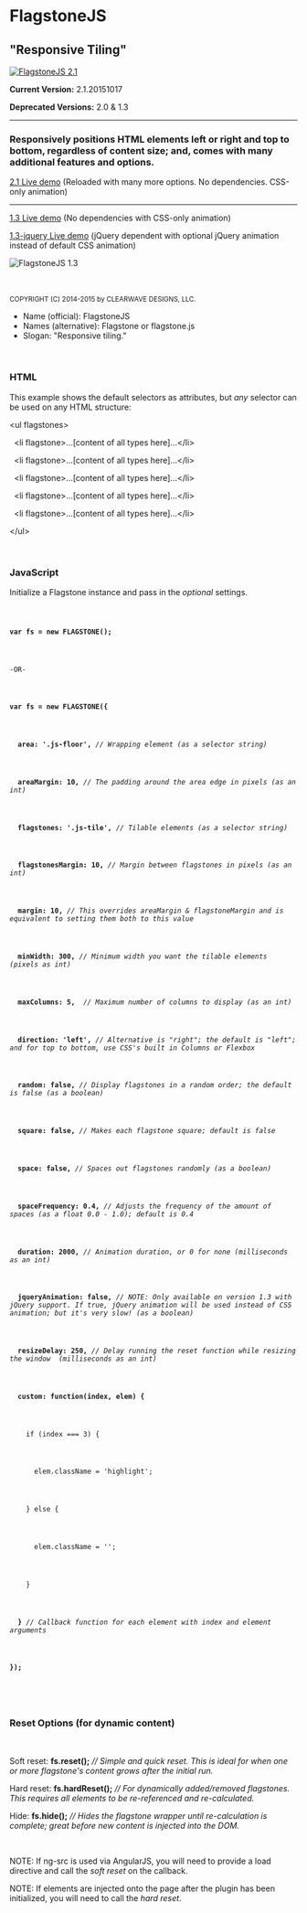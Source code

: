 <h1>FlagstoneJS</h1>
<h2>"Responsive Tiling"</h2>
<a href="http://codepen.io/clearwavedesigns/full/vNWpGM" target="_blank">
  <img src="http://cdn.clearwavedesigns.com/flagstonejs-2.1.jpg" alt="FlagstoneJS 2.1"/>
</a>
<br/>
<p><strong>Current Version:</strong> 2.1.20151017</p>
<p><strong>Deprecated Versions:</strong> 2.0 &#38; 1.3</p>
<hr/>
<h3>Responsively positions HTML elements left or right and top to bottom, regardless of content size; and, comes with many additional features and options.</h3>
<p><a href="http://codepen.io/clearwavedesigns/full/vNWpGM" target="_blank">2.1 Live demo</a> (Reloaded with many more options. No dependencies. CSS-only animation)</p>
<hr/>
<p><a href="http://codepen.io/clearwavedesigns/full/QbVLgQ" target="_blank">1.3 Live demo</a> (No dependencies with CSS-only animation)</p>
<p><a href="http://codepen.io/clearwavedesigns/full/gbOrvR" target="_blank">1.3-jquery Live demo</a> (jQuery dependent with optional jQuery animation instead of default CSS animation)</p>
<img src="http://cdn.clearwavedesigns.com/flagstonejs-1.3.jpg" alt="FlagstoneJS 1.3"/>
<br/>
<br/>
<br/>

<small>COPYRIGHT (C) 2014-2015 by CLEARWAVE DESIGNS, LLC.</small>

<ul>
  <li>Name (official): FlagstoneJS</li>
  <li>Names (alternative): Flagstone or flagstone.js</li>
  <li>Slogan: "Responsive tiling."</li>
</ul>
<br/>
<article>
  <h3>HTML</h3>
  <p>This example shows the default selectors as attributes, but <em>any</em> selector can be used on any HTML structure:</p>
  <p>&lt;ul flagstones&gt;</p>
    <p>&#160;&#160;&lt;li flagstone&gt;...[content of all types here]...&lt;/li&gt;</p>
    <p>&#160;&#160;&lt;li flagstone&gt;...[content of all types here]...&lt;/li&gt;</p>
    <p>&#160;&#160;&lt;li flagstone&gt;...[content of all types here]...&lt;/li&gt;</p>
    <p>&#160;&#160;&lt;li flagstone&gt;...[content of all types here]...&lt;/li&gt;</p>
    <p>&#160;&#160;&lt;li flagstone&gt;...[content of all types here]...&lt;/li&gt;</p>
  <p>&lt;/ul&gt;</p>
</article>
<br/>
<article>
  <h3>JavaScript</h3>
  <p>Initialize a Flagstone instance and pass in the <em>optional</em> settings.</p>
  <code>
   <p><strong>var fs = new FLAGSTONE();</strong></p>
   <p>-OR-</p>
    <p><strong>var fs = new FLAGSTONE({</strong></p>
      <p><strong>&#160;&#160;area: '.js-floor',</strong> <em>// Wrapping element (as a selector string)</em></p>
      <p><strong>&#160;&#160;areaMargin: 10,</strong> <em>// The padding around the area edge in pixels (as an int)</em></p>
      <p><strong>&#160;&#160;flagstones: '.js-tile',</strong> <em>// Tilable elements (as a selector string)</em></p>
      <p><strong>&#160;&#160;flagstonesMargin: 10,</strong> <em>// Margin between flagstones in pixels (as an int)</em></p>
      <p><strong>&#160;&#160;margin: 10,</strong> <em>// This overrides areaMargin & flagstoneMargin and is equivalent to setting them both to this value</em></p>
      <p><strong>&#160;&#160;minWidth: 300,</strong> <em>// Minimum width you want the tilable elements (pixels as int)</em></p>
      <p><strong>&#160;&#160;maxColumns: 5,</strong> <em> // Maximum number of columns to display (as an int)</em></p>
      <p><strong>&#160;&#160;direction: 'left',</strong> <em>// Alternative is "right"; the default is "left"; and for top to bottom, use CSS's built in Columns or Flexbox</em></p>
      <p><strong>&#160;&#160;random: false,</strong> <em>// Display flagstones in a random order; the default is false (as a boolean)</em></p>
      <p><strong>&#160;&#160;square: false,</strong> <em>// Makes each flagstone square; default is false</em></p>
      <p><strong>&#160;&#160;space: false,</strong> <em>// Spaces out flagstones randomly (as a boolean)</em></p>
      <p><strong>&#160;&#160;spaceFrequency: 0.4,</strong> <em>// Adjusts the frequency of the amount of spaces (as a float 0.0 - 1.0); default is 0.4</em></p>
      <p><strong>&#160;&#160;duration: 2000,</strong> <em>// Animation duration, or 0 for none (milliseconds as an int)</em></p>
      <p><strong>&#160;&#160;jqueryAnimation: false,</strong> <em>// NOTE: Only available on version 1.3 with jQuery support. If true, jQuery animation will be used instead of CSS animation; but it's very slow! (as a boolean)</em></p>
      <p><strong>&#160;&#160;resizeDelay: 250,</strong> <em>// Delay running the reset function while resizing the window  (milliseconds as an int)</em></p>
      <p><strong>&#160;&#160;custom: function(index, elem) {</strong></p>
      <p>&#160;&#160;&#160;&#160;if (index === 3) {</p>
      <p>&#160;&#160;&#160;&#160;&#160;&#160;elem.className = 'highlight';</p>
      <p>&#160;&#160;&#160;&#160;} else {</p>
      <p>&#160;&#160;&#160;&#160;&#160;&#160;elem.className = '';</p>
      <p>&#160;&#160;&#160;&#160;}</p>
      <p>&#160;&#160;<strong>}</strong> <em>// Callback function for each element with index and element arguments</em></p>
    <p><strong>});</strong></p>
  </code>
</article>
<br/>
<article>
  <h3>Reset Options (for dynamic content)</h3>
  <br/>
  <p>Soft reset: <strong>fs.reset();</strong> <em>// Simple and quick reset. This is ideal for when one or more flagstone's content grows after the initial run.</em></p>
  <p>Hard reset: <strong>fs.hardReset();</strong> <em>// For dynamically added/removed flagstones. This requires all elements to be re-referenced and re-calculated.</em></p>
  <p>Hide: <strong>fs.hide();</strong> <em>// Hides the flagstone wrapper until re-calculation is complete; great before new content is injected into the DOM.</em></p>
  <br/>
  <p>NOTE: If ng-src is used via AngularJS, you will need to provide a load directive and call the <em>soft reset</em> on the callback.</p>
  <p>NOTE: If elements are injected onto the page after the plugin has been initialized, you will need to call the <em>hard reset</em>.</p>
</article>
